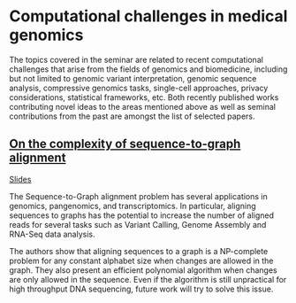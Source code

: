 # Computational challenges in medical genomics

The topics covered in the seminar are related to recent computational challenges that arise from the fields of genomics and biomedicine, including but not limited to genomic variant interpretation, genomic sequence analysis, compressive genomics tasks, single-cell approaches, privacy considerations, statistical frameworks, etc. 
Both recently published works contributing novel ideas to the areas mentioned above as well as seminal contributions from the past are amongst the list of selected papers.
## [On the complexity of sequence-to-graph alignment](https://www.liebertpub.com/doi/abs/10.1089/cmb.2019.0066?journalCode=cmb)

[Slides](https://github.com/MirkoDeVita98/ETH_Seminars/blob/main/On_the_comp_of_seq_to_graph_alignment.pdf)

The Sequence-to-Graph alignment problem has several applications in genomics, pangenomics, and transcriptomics. 
In particular, aligning sequences to graphs has the potential to increase the number of aligned reads for several tasks such as Variant Calling, Genome Assembly and RNA-Seq data analysis.

The authors show that aligning sequences to a graph is a NP-complete problem for any constant alphabet size when changes are allowed in the graph. They also present an efficient polynomial algorithm when changes are only allowed in the sequence. 
Even if the algorithm is still unpractical for high throughput DNA sequencing, future work will try to solve this issue.
